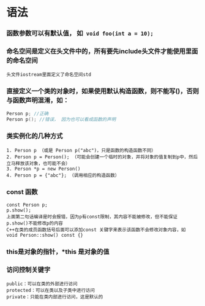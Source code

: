 # 语法

### 函数参数可以有默认值， 如``` void foo(int a = 10);```

### 命名空间是定义在头文件中的，所有要先include头文件才能使用里面的命名空间
    头文件iostream里面定义了命名空间std

### 直接定义一个类的对象时，如果使用默认构造函数，则不能写()，否则与函数声明混淆，如：
```cpp
Person p; //正确
Person p(); //错误， 因为也可以看成函数的声明
```

### 类实例化的几种方式
    1. Person p （或是 Person p("abc")，只是函数的构造函数不同）
    2. Person p = Person(); （可能会创建一个临时的对象，并将对象的值复制到p中，然后立马释放该对象，也可能不会）
    3. Person *p = new Person()
    4. Person p = {"abc"}; （调用相应的构造函数）

### const 函数
    const Person p;
    p.show();
    上面第二句话编译是时会报错，因为p有const限制，其内容不能被修改，但不能保证p.show()不能修改p的内容
    C++在类的成员函数括号后面可以添加const 关键字来表示该函数不会修改对象内容，如 void Person::show() const {}

### this是对象的指针，*this 是对象的值

### 访问控制关键字
    public：可以在类的外部进行访问
    protected：可以在类以及子类中进行访问
    private：只能在类内部进行访问，这是默认的